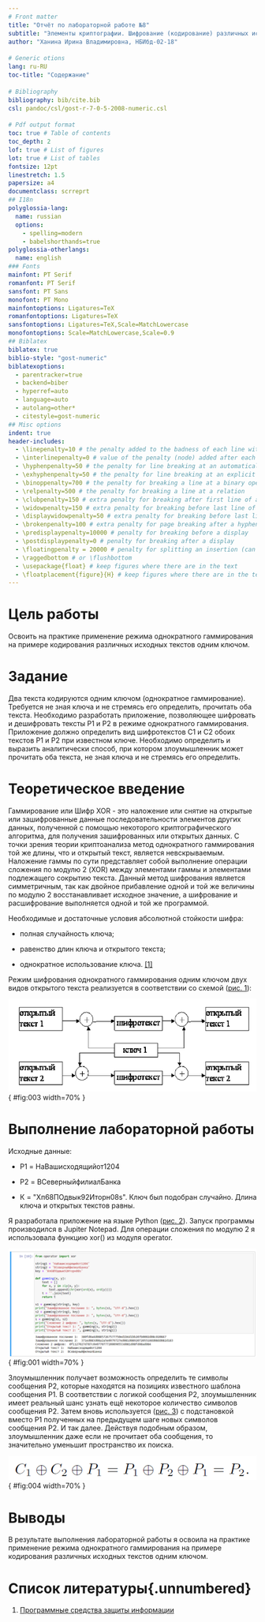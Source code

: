 ```yaml
---
# Front matter
title: "Отчёт по лабораторной работе №8"
subtitle: "Элементы криптографии. Шифрование (кодирование) различных исходных текстов одним ключом"
author: "Ханина Ирина Владимировна, НБИбд-02-18"

# Generic otions
lang: ru-RU
toc-title: "Содержание"

# Bibliography
bibliography: bib/cite.bib
csl: pandoc/csl/gost-r-7-0-5-2008-numeric.csl

# Pdf output format
toc: true # Table of contents
toc_depth: 2
lof: true # List of figures
lot: true # List of tables
fontsize: 12pt
linestretch: 1.5
papersize: a4
documentclass: scrreprt
## I18n
polyglossia-lang:
  name: russian
  options:
	- spelling=modern
	- babelshorthands=true
polyglossia-otherlangs:
  name: english
### Fonts
mainfont: PT Serif
romanfont: PT Serif
sansfont: PT Sans
monofont: PT Mono
mainfontoptions: Ligatures=TeX
romanfontoptions: Ligatures=TeX
sansfontoptions: Ligatures=TeX,Scale=MatchLowercase
monofontoptions: Scale=MatchLowercase,Scale=0.9
## Biblatex
biblatex: true
biblio-style: "gost-numeric"
biblatexoptions:
  - parentracker=true
  - backend=biber
  - hyperref=auto
  - language=auto
  - autolang=other*
  - citestyle=gost-numeric
## Misc options
indent: true
header-includes:
  - \linepenalty=10 # the penalty added to the badness of each line within a paragraph (no associated penalty node) Increasing the value makes tex try to have fewer lines in the paragraph.
  - \interlinepenalty=0 # value of the penalty (node) added after each line of a paragraph.
  - \hyphenpenalty=50 # the penalty for line breaking at an automatically inserted hyphen
  - \exhyphenpenalty=50 # the penalty for line breaking at an explicit hyphen
  - \binoppenalty=700 # the penalty for breaking a line at a binary operator
  - \relpenalty=500 # the penalty for breaking a line at a relation
  - \clubpenalty=150 # extra penalty for breaking after first line of a paragraph
  - \widowpenalty=150 # extra penalty for breaking before last line of a paragraph
  - \displaywidowpenalty=50 # extra penalty for breaking before last line before a display math
  - \brokenpenalty=100 # extra penalty for page breaking after a hyphenated line
  - \predisplaypenalty=10000 # penalty for breaking before a display
  - \postdisplaypenalty=0 # penalty for breaking after a display
  - \floatingpenalty = 20000 # penalty for splitting an insertion (can only be split footnote in standard LaTeX)
  - \raggedbottom # or \flushbottom
  - \usepackage{float} # keep figures where there are in the text
  - \floatplacement{figure}{H} # keep figures where there are in the text
---
```


# Цель работы

Освоить на практике применение режима однократного гаммирования на примере кодирования различных исходных текстов одним ключом.

# Задание

Два текста кодируются одним ключом (однократное гаммирование). Требуется не зная ключа и не стремясь его определить, прочитать оба текста. Необходимо разработать приложение, 
позволяющее шифровать и дешифровать тексты P1 и P2 в режиме однократного гаммирования. Приложение должно определить вид шифротекстов C1 и C2 обоих текстов P1 и P2 при 
известном ключе. Необходимо определить и выразить аналитически способ, при котором злоумышленник может прочитать оба текста, не зная ключа и не стремясь его определить.

# Теоретическое введение

Гаммирование или Шифр XOR - это наложение или снятие на открытые или зашифрованные данные последовательности элементов других данных, полученной с помощью некоторого криптографического 
алгоритма, для получения зашифрованных или открытых данных. С точки зрения теории криптоанализа метод однократного гаммирования той же длины, что и открытый текст, является невскрываемым. Наложение гаммы по сути представляет собой выполнение операции сложения по модулю 2 (XOR) между элементами 
гаммы и элементами подлежащего сокрытию текста. Данный метод шифрования является симметричным, так как двойное прибавление одной и той же величины по модулю 2 восстанавливает 
исходное значение, а шифрование и расшифрование выполняется одной и той же программой.

Необходимые и достаточные условия абсолютной стойкости шифра:

- полная случайность ключа;

- равенство длин ключа и открытого текста;

- однократное использование ключа. [[1]](https://referatbank.ru/referat/preview/7337/metodichka-programmnye-sredstva-zaschity-informacii.html)

Режим шифрования однократного гаммирования одним ключом двух видов открытого текста реализуется в соответствии со схемой ([рис. 1](image/3.png)):

![Рис 1. Общая схема шифрования двух различных текстов одним ключом](image/3.png){ #fig:003 width=70% }

# Выполнение лабораторной работы

Исходные данные: 

- P1 = НаВашисходящийот1204

- P2 = ВСеверныйфилиалБанка

- К = "Хп68ПОдвык92Иторн08s". Ключ был подобран случайно. Длина ключа и открытых текстов равны.

Я разработала приложение на языке Python ([рис. 2](image/1.png)). Запуск программы производился в Jupiter Notepad. Для операции сложения по модулю 2 я использовала функцию xor() из модуля operator.

![Рис 2. Код приложения](image/1.png){ #fig:001 width=70% }

Злоумышленник получает возможность определить те символы сообщения P2, которые находятся на позициях известного шаблона сообщения P1. В соответствии с логикой сообщения P2, злоумышленник имеет реальный 
шанс узнать ещё некоторое количество символов сообщения P2. Затем вновь используется ([рис. 3](image/4.png)) с подстановкой вместо P1 полученных на предыдущем шаге новых символов сообщения P2. 
И так далее. Действуя подобным образом, злоумышленник даже если не прочитает оба сообщения, то значительно уменьшит пространство их поиска.

![Рис 3. Формула нахождения текста Р2 при известных обеих шифровок С1 и С2 и открытом тексте Р1](image/4.png){ #fig:004 width=70% }

# Выводы

В результате выполнения лабораторной работы я освоила на практике применение режима однократного гаммирования на примере кодирования различных исходных текстов одним ключом.

# Список литературы{.unnumbered}

1. [Программные средства защиты информации](https://referatbank.ru/referat/preview/7337/metodichka-programmnye-sredstva-zaschity-informacii.html)
